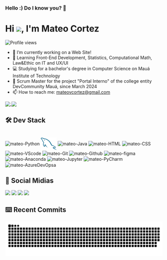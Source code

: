 ### Hello :) Do I know you? 🤔
<h1 align="left">Hi <img src="https://raw.githubusercontent.com/kaueMarques/kaueMarques/master/hi.gif" height="50px">, I'm Mateo Cortez</h1>
<p align="left"> <img src="https://komarev.com/ghpvc/?username=omateocortez&color=red" alt="Profile views" /> </p>


- 🔭 I’m currently working on a Web Site! 
- 🌱 Learning Front-End Development, Statistics, Computational Math, Law&Ethic on IT and UX/UI
- 💻 Studying for a bachelor's degree in Computer Science on Mauá Institute of Technology
- 🔑 Scrum Master for the project "Portal Interno" of the college entity DevCommunity Mauá, since March 2024
- 📫 How to reach me: mateovcortez@gmail.com


<!--
![Anurag's GitHub stats](https://github-readme-stats.vercel.app/api?username=omateocortez&show_icons=true&theme=radical&hide_border=truebg_color=0D1117)
[![Top Langs](https://github-readme-stats.vercel.app/api/top-langs/?username=omateocortez&show_icons=true&theme=radical&card_width=200px&card_heigth=1800px)](https://github.com/omateocortez/github-readme-stats) -->


<a href="https://github.com/omateocortez/github-readme-stats">
  <img height=190 align="center" src="https://github-readme-stats.vercel.app/api?username=omateocortez&show_icons=true&theme=radical&hide_border=true&bg_color=0D1117&card_width=1" />
</a>
<a href="https://github.com/omateocortez/convoychat">
  <img height=120 align="center" src="https://github-readme-stats.vercel.app/api/top-langs?username=omateocortez&show_icons=true&theme=radical&hide_border=true&bg_color=0D1117&layout=compact&langs_count=8&card_width=1" />
</a>



<h2>🛠️ Dev Stack</h2>
<div style="display: inline_block"><br>
<img align="center" alt="mateo-Python" height="40" width="50" src="https://cdn.jsdelivr.net/gh/devicons/devicon@latest/icons/python/python-original.svg" />
<img align="center" alt="mateo-MySQL"  height="40" width="50" src="https://raw.githubusercontent.com/devicons/devicon/master/icons/mysql/mysql-original.svg">
<img align="center" alt="mateo-Java"   height="50" width="60" src="https://cdn.jsdelivr.net/gh/devicons/devicon@latest/icons/java/java-original.svg" />
<img align="center" alt="mateo-HTML"   height="40" width="50" src="https://cdn.jsdelivr.net/gh/devicons/devicon@latest/icons/html5/html5-plain-wordmark.svg" />
<img align="center" alt="mateo-CSS"    height="40" width="50" src="https://cdn.jsdelivr.net/gh/devicons/devicon@latest/icons/css3/css3-plain-wordmark.svg" />
<img align="center" alt="mateo-VScode" height="40" width="50" src="https://cdn.jsdelivr.net/gh/devicons/devicon@latest/icons/vscode/vscode-original-wordmark.svg" />
<img align="center" alt="mateo-Git"    height="40" width="50" src="https://cdn.jsdelivr.net/gh/devicons/devicon@latest/icons/git/git-plain-wordmark.svg" /> 
<img align="center" alt="mateo-Github" height="40" width="50" src="https://cdn.jsdelivr.net/gh/devicons/devicon@latest/icons/githubcodespaces/githubcodespaces-original.svg" />
<img align="center" alt="mateo-figma"  height="60" width="40" src="https://cdn.jsdelivr.net/gh/devicons/devicon@latest/icons/figma/figma-original.svg" />
<img align="center" alt="mateo-Anaconda"height="40" width="50" src="https://cdn.jsdelivr.net/gh/devicons/devicon@latest/icons/anaconda/anaconda-original.svg" />
<img align="center" alt="mateo-Jupyter"height="40" width="50" src="https://cdn.jsdelivr.net/gh/devicons/devicon@latest/icons/jupyter/jupyter-original-wordmark.svg" />
<img align="center" alt="mateo-PyCharm"height="40" width="50" src="https://cdn.jsdelivr.net/gh/devicons/devicon@latest/icons/pycharm/pycharm-original.svg" /> 
<img align="center" alt="mateo-AzureDevOpsa"height="40" width="50" src="https://cdn.jsdelivr.net/gh/devicons/devicon@latest/icons/azuredevops/azuredevops-original.svg" />
   
<h2> 📌 Social Midias </h2>
<div> 
  <a href="https://instagram.com/omateocortez" target="_blank">
    <img src="https://img.shields.io/badge/-Instagram-%23E4605F?style=for-the-badge&logo=instagram&logoColor=white" target="_blank"></a>
  <a href = "mailto:mateovcortez@gmail.com">
    <img src="https://img.shields.io/badge/-Gmail-%23333?style=for-the-badge&logo=gmail&logoColor=white" target="_blank"></a>
 <a href = "https://twitter.com/omateocortez">
    <img src = https://img.shields.io/badge/Twitter-1DA1F2?style=for-the-badge&logo=twitter&logoColor=white></a>
<a href = "https://snapchat.com/t/48kBChUJ">
   <img src = https://img.shields.io/badge/Snapchat-FFFC00?style=for-the-badge&logo=snapchat&logoColor=black></a>
</div>


<h2>⌨️ Recent Commits</h2>
<picture align="center">
  <source media="(prefers-color-scheme: dark)" srcset="https://raw.githubusercontent.com/omateocortez/omateocortez/output/github-contribution-grid-snake-dark.svg">
  <source media="(prefers-color-scheme: light)" srcset="https://raw.githubusercontent.com/omateocortez/omateocortez/output/github-contribution-grid-snake-dark.svg">
  <img align="center" alt="github contribution grid snake animation" src="https://raw.githubusercontent.com/omateocortez/omateocortez/output/github-contribution-grid-snake.svg">
</picture>
